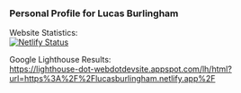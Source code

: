 
### Personal Profile for Lucas Burlingham


Website Statistics:<br>
[![Netlify Status](https://api.netlify.com/api/v1/badges/10028731-e31a-46af-8d9a-da10818f9066/deploy-status)](https://app.netlify.com/sites/lucasburlingham/deploys)


Google Lighthouse Results:<br>
https://lighthouse-dot-webdotdevsite.appspot.com/lh/html?url=https%3A%2F%2Flucasburlingham.netlify.app%2F
